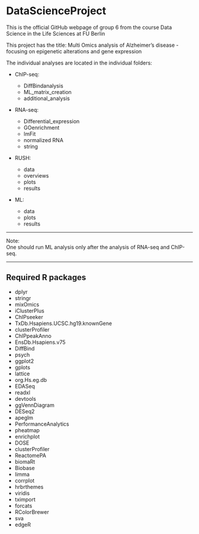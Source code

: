 # DataScienceProject

This is the official GitHub webpage of group 6 from the course Data Science in the Life Sciences at FU Berlin

This project has the title: Multi Omics analysis of Alzheimer’s disease - focusing on epigenetic alterations and gene expression

The individual analyses are located in the individual folders:
 - ChIP-seq:  
	- DiffBindanalysis
	- ML_matrix_creation
	- additional_analysis 
        
 - RNA-seq:
	- Differential_expression
	- GOenrichment
	- lmFit
	- normalized RNA
	- string
        
 - RUSH:
	- data
	- overviews
	- plots
	- results 
 - ML:
	- data
	- plots
	- results
	
------------

Note: \
One should run ML analysis only after the analysis of RNA-seq and ChIP-seq.

----
## Required R packages
* dplyr
* stringr
* mixOmics
* iClusterPlus
* ChIPseeker
* TxDb.Hsapiens.UCSC.hg19.knownGene
* clusterProfiler
* ChIPpeakAnno
* EnsDb.Hsapiens.v75
* DiffBind
* psych
* ggplot2
* gplots
* lattice
* org.Hs.eg.db
* EDASeq
* readxl
* devtools
* ggVennDiagram
* DESeq2
* apeglm
* PerformanceAnalytics
* pheatmap
* enrichplot
* DOSE
* clusterProfiler
* ReactomePA
* biomaRt
* Biobase
* limma
* corrplot
* hrbrthemes
* viridis
* tximport
* forcats
* RColorBrewer
* sva
* edgeR
